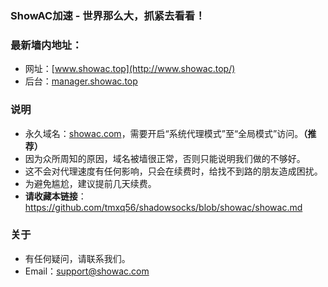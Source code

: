 ### ShowAC加速 - 世界那么大，抓紧去看看！
### 最新墙内地址：
- 网址：[www.showac.top](http://www.showac.top/)
- 后台：[manager.showac.top](http://manager.showac.top/)
### 说明
- 永久域名：[showac.com](http://showac.com/)，需要开启“系统代理模式”至“全局模式”访问。**（推荐）**
- 因为众所周知的原因，域名被墙很正常，否则只能说明我们做的不够好。
- 这不会对代理速度有任何影响，只会在续费时，给找不到路的朋友造成困扰。
- 为避免尴尬，建议提前几天续费。
- **请收藏本链接**：<https://github.com/tmxq56/shadowsocks/blob/showac/showac.md>
### 关于
- 有任何疑问，请联系我们。
- Email：support@showac.com
